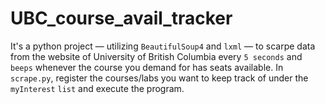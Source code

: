 # UBC_course_avail_tracker
It's a python project — utilizing `BeautifulSoup4` and `lxml` — to scarpe data from the website of University of British Columbia every `5 seconds` and `beeps` whenever the course you demand for has seats available.
In `scrape.py`, register the courses/labs you want to keep track of under the `myInterest` `list` and execute the program.
